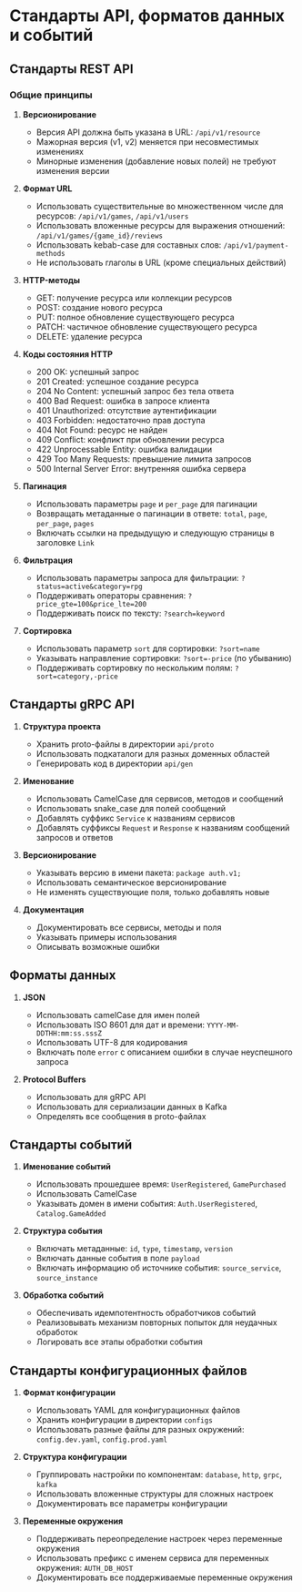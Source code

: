 <!-- File: backend/API_STANDARDS.md -->
# Стандарты API, форматов данных и событий

## Стандарты REST API

### Общие принципы

1. **Версионирование**
   - Версия API должна быть указана в URL: `/api/v1/resource`
   - Мажорная версия (v1, v2) меняется при несовместимых изменениях
   - Минорные изменения (добавление новых полей) не требуют изменения версии

2. **Формат URL**
   - Использовать существительные во множественном числе для ресурсов: `/api/v1/games`, `/api/v1/users`
   - Использовать вложенные ресурсы для выражения отношений: `/api/v1/games/{game_id}/reviews`
   - Использовать kebab-case для составных слов: `/api/v1/payment-methods`
   - Не использовать глаголы в URL (кроме специальных действий)

3. **HTTP-методы**
   - GET: получение ресурса или коллекции ресурсов
   - POST: создание нового ресурса
   - PUT: полное обновление существующего ресурса
   - PATCH: частичное обновление существующего ресурса
   - DELETE: удаление ресурса

4. **Коды состояния HTTP**
   - 200 OK: успешный запрос
   - 201 Created: успешное создание ресурса
   - 204 No Content: успешный запрос без тела ответа
   - 400 Bad Request: ошибка в запросе клиента
   - 401 Unauthorized: отсутствие аутентификации
   - 403 Forbidden: недостаточно прав доступа
   - 404 Not Found: ресурс не найден
   - 409 Conflict: конфликт при обновлении ресурса
   - 422 Unprocessable Entity: ошибка валидации
   - 429 Too Many Requests: превышение лимита запросов
   - 500 Internal Server Error: внутренняя ошибка сервера

5. **Пагинация**
   - Использовать параметры `page` и `per_page` для пагинации
   - Возвращать метаданные о пагинации в ответе: `total`, `page`, `per_page`, `pages`
   - Включать ссылки на предыдущую и следующую страницы в заголовке `Link`

6. **Фильтрация**
   - Использовать параметры запроса для фильтрации: `?status=active&category=rpg`
   - Поддерживать операторы сравнения: `?price_gte=100&price_lte=200`
   - Поддерживать поиск по тексту: `?search=keyword`

7. **Сортировка**
   - Использовать параметр `sort` для сортировки: `?sort=name`
   - Указывать направление сортировки: `?sort=-price` (по убыванию)
   - Поддерживать сортировку по нескольким полям: `?sort=category,-price`

## Стандарты gRPC API

1. **Структура проекта**
   - Хранить proto-файлы в директории `api/proto`
   - Использовать подкаталоги для разных доменных областей
   - Генерировать код в директории `api/gen`

2. **Именование**
   - Использовать CamelCase для сервисов, методов и сообщений
   - Использовать snake_case для полей сообщений
   - Добавлять суффикс `Service` к названиям сервисов
   - Добавлять суффиксы `Request` и `Response` к названиям сообщений запросов и ответов

3. **Версионирование**
   - Указывать версию в имени пакета: `package auth.v1;`
   - Использовать семантическое версионирование
   - Не изменять существующие поля, только добавлять новые

4. **Документация**
   - Документировать все сервисы, методы и поля
   - Указывать примеры использования
   - Описывать возможные ошибки

## Форматы данных

1. **JSON**
   - Использовать camelCase для имен полей
   - Использовать ISO 8601 для дат и времени: `YYYY-MM-DDTHH:mm:ss.sssZ`
   - Использовать UTF-8 для кодирования
   - Включать поле `error` с описанием ошибки в случае неуспешного запроса

2. **Protocol Buffers**
   - Использовать для gRPC API
   - Использовать для сериализации данных в Kafka
   - Определять все сообщения в proto-файлах

## Стандарты событий

1. **Именование событий**
   - Использовать прошедшее время: `UserRegistered`, `GamePurchased`
   - Использовать CamelCase
   - Указывать домен в имени события: `Auth.UserRegistered`, `Catalog.GameAdded`

2. **Структура события**
   - Включать метаданные: `id`, `type`, `timestamp`, `version`
   - Включать данные события в поле `payload`
   - Включать информацию об источнике события: `source_service`, `source_instance`

3. **Обработка событий**
   - Обеспечивать идемпотентность обработчиков событий
   - Реализовывать механизм повторных попыток для неудачных обработок
   - Логировать все этапы обработки события

## Стандарты конфигурационных файлов

1. **Формат конфигурации**
   - Использовать YAML для конфигурационных файлов
   - Хранить конфигурации в директории `configs`
   - Использовать разные файлы для разных окружений: `config.dev.yaml`, `config.prod.yaml`

2. **Структура конфигурации**
   - Группировать настройки по компонентам: `database`, `http`, `grpc`, `kafka`
   - Использовать вложенные структуры для сложных настроек
   - Документировать все параметры конфигурации

3. **Переменные окружения**
   - Поддерживать переопределение настроек через переменные окружения
   - Использовать префикс с именем сервиса для переменных окружения: `AUTH_DB_HOST`
   - Документировать все поддерживаемые переменные окружения
